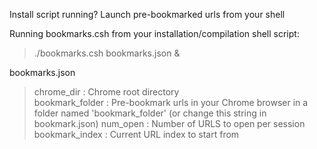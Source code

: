 Install script running? Launch pre-bookmarked urls from your shell 

Running bookmarks.csh from your installation/compilation shell script:  
>    ./bookmarks.csh bookmarks.json &
  
bookmarks.json  
>    chrome_dir  :  Chrome root directory  
>    bookmark_folder  :  Pre-bookmark urls in your Chrome browser in a folder named 'bookmark_folder' (or change this string in bookmark.json)
>    num_open  :  Number of URLS to open per session  
>    bookmark_index  :  Current URL index to start from  
  
  
 